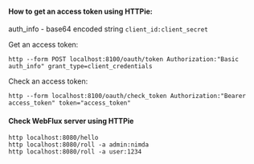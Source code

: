 
#### How to get an access token using HTTPie:  

auth_info - base64 encoded string `client_id:client_secret`

Get an access token:  
```
http --form POST localhost:8100/oauth/token Authorization:"Basic auth_info" grant_type=client_credentials
```

Check an access token:  
```
http --form localhost:8100/oauth/check_token Authorization:"Bearer access_token" token="access_token"
```


#### Check WebFlux server using HTTPie

```
http localhost:8080/hello
http localhost:8080/roll -a admin:nimda
http localhost:8080/roll -a user:1234
```